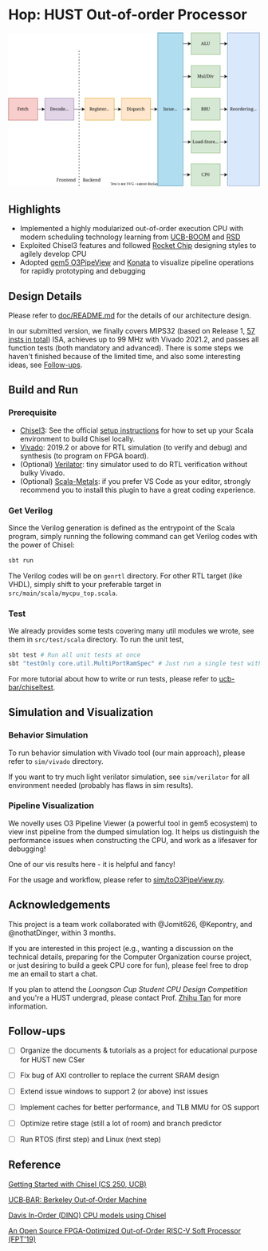 # Hop: HUST Out-of-order Processor

![hop-cpu](./doc/hop-cpu.svg)

## Highlights

- Implemented a highly modularized out-of-order execution CPU with modern scheduling technology learning from [UCB-BOOM](https://github.com/riscv-boom/riscv-boom) and [RSD](https://github.com/rsd-devel/rsd)
- Exploited Chisel3 features and followed [Rocket Chip](https://github.com/chipsalliance/rocket-chip) designing styles to agilely develop CPU
- Adopted [gem5 O3PipeView](https://www.gem5.org/documentation/general_docs/cpu_models/visualization/) and [Konata](https://github.com/shioyadan/Konata) to visualize pipeline operations for rapidly prototyping and debugging

## Design Details

Please refer to [doc/README.md](https://github.com/ueqri/hop-cpu/tree/main/doc) for the details of our architecture design.

In our submitted version, we finally covers MIPS32 (based on Release 1, [57 insts in total](https://github.com/ueqri/hop-cpu/tree/main/src/main/scala/Instructions.scala)) ISA, achieves up to 99 MHz with Vivado 2021.2, and passes all function tests (both mandatory and advanced). There is some steps we haven't finished because of the limited time, and also some interesting ideas, see [Follow-ups](#follow-ups).

## Build and Run

### Prerequisite

- [Chisel3](https://www.chisel-lang.org/): See the official [setup instructions](https://github.com/chipsalliance/chisel3/blob/master/SETUP.md) for how to set up your Scala environment to build Chisel locally.
- [Vivado](https://www.xilinx.com/products/design-tools/vivado.html): 2019.2 or above for RTL simulation (to verify and debug) and synthesis (to program on FPGA board).
- (Optional) [Verilator](https://www.veripool.org/verilator/): tiny simulator used to do RTL verification without bulky Vivado.
- (Optional) [Scala-Metals](https://scalameta.org/metals/docs/editors/vscode/): if you prefer VS Code as your editor, strongly recommend you to install this plugin to have a great coding experience.

### Get Verilog

Since the Verilog generation is defined as the entrypoint of the Scala program, simply running the following command can get Verilog codes with the power of Chisel:
```bash
sbt run
```

The Verilog codes will be on `genrtl` directory. For other RTL target (like VHDL), simply shift to your preferable target in `src/main/scala/mycpu_top.scala`.

### Test

We already provides some tests covering many util modules we wrote, see them in `src/test/scala` directory. To run the unit test,
```bash
sbt test # Run all unit tests at once
sbt "testOnly core.util.MultiPortRamSpec" # Just run a single test with spec name
```

For more tutorial about how to write or run tests, please refer to [ucb-bar/chiseltest](https://github.com/ucb-bar/chiseltest).

## Simulation and Visualization

### Behavior Simulation

To run behavior simulation with Vivado tool (our main approach), please refer to `sim/vivado` directory.

If you want to try much light verilator simulation, see `sim/verilator` for all environment needed (probably has flaws in sim results).

### Pipeline Visualization

We novelly uses O3 Pipeline Viewer (a powerful tool in gem5 ecosystem) to view inst pipeline from the dumped simulation log. It helps us distinguish the performance issues when constructing the CPU, and work as a lifesaver for debugging!

One of our vis results here - it is helpful and fancy!

For the usage and workflow, please refer to [sim/toO3PipeView.py](sim/toO3PipeView.py).

## Acknowledgements

This project is a team work collaborated with @Jomit626, @Kepontry, and @nothatDinger, within 3 months.

If you are interested in this project (e.g., wanting a discussion on the technical details, preparing for the Computer Organization course project, or just desiring to build a geek CPU core for fun), please feel free to drop me an email to start a chat.

If you plan to attend the *Loongson Cup Student CPU Design Competition* and you're a HUST undergrad, please contact Prof. [Zhihu Tan](http://faculty.hust.edu.cn/tanzhihu/en/index.htm) for more information.

## Follow-ups

- [ ] Organize the documents & tutorials as a project for educational purpose for HUST new CSer

- [ ] Fix bug of AXI controller to replace the current SRAM design

- [ ] Extend issue windows to support 2 (or above) inst issues

- [ ] Implement caches for better performance, and TLB MMU for OS support

- [ ] Optimize retire stage (still a lot of room) and branch predictor

- [ ] Run RTOS (first step) and Linux (next step)

## Reference

[Getting Started with Chisel (CS 250, UCB)](https://inst.eecs.berkeley.edu/~cs250/sp16/handouts/chisel-getting-started.pdf)

[UCB‑BAR: Berkeley Out‑of‑Order Machine](https://bar.eecs.berkeley.edu/projects/boom.html)

[Davis In-Order (DINO) CPU models using Chisel](https://github.com/jlpteaching/dinocpu)

[An Open Source FPGA-Optimized Out-of-Order RISC-V Soft Processor (FPT'19)](https://doi.org/10.1109/ICFPT47387.2019.00016)
